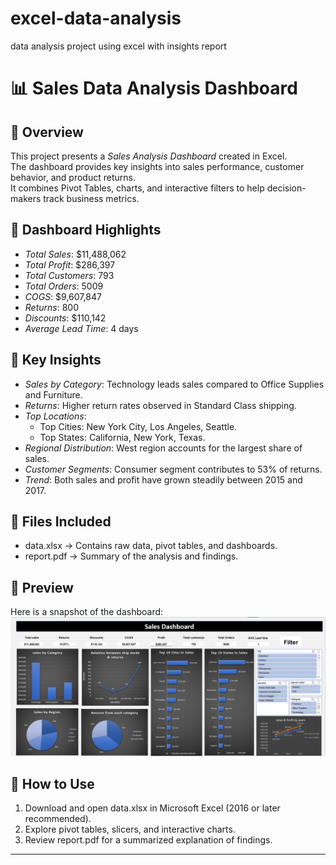 # excel-data-analysis
data analysis project using excel with insights report
# 📊 Sales Data Analysis Dashboard

## 🔹 Overview
This project presents a *Sales Analysis Dashboard* created in Excel.  
The dashboard provides key insights into sales performance, customer behavior, and product returns.  
It combines Pivot Tables, charts, and interactive filters to help decision-makers track business metrics.  

## 🔹 Dashboard Highlights
- *Total Sales*: $11,488,062  
- *Total Profit*: $286,397  
- *Total Customers*: 793  
- *Total Orders*: 5009  
- *COGS*: $9,607,847  
- *Returns*: 800  
- *Discounts*: $110,142  
- *Average Lead Time*: 4 days  

## 🔹 Key Insights
- *Sales by Category*: Technology leads sales compared to Office Supplies and Furniture.  
- *Returns*: Higher return rates observed in Standard Class shipping.  
- *Top Locations*:  
  - Top Cities: New York City, Los Angeles, Seattle.  
  - Top States: California, New York, Texas.  
- *Regional Distribution*: West region accounts for the largest share of sales.  
- *Customer Segments*: Consumer segment contributes to 53% of returns.  
- *Trend*: Both sales and profit have grown steadily between 2015 and 2017.  

## 🔹 Files Included
- data.xlsx → Contains raw data, pivot tables, and dashboards.  
- report.pdf → Summary of the analysis and findings.  

## 🔹 Preview
Here is a snapshot of the dashboard:  
![dashboard.png](dashboard.png)  

## 🔹 How to Use
1. Download and open data.xlsx in Microsoft Excel (2016 or later recommended).  
2. Explore pivot tables, slicers, and interactive charts.  
3. Review report.pdf for a summarized explanation of findings.  

---
